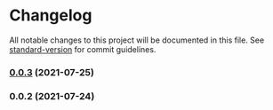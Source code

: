 # Changelog

All notable changes to this project will be documented in this file. See [standard-version](https://github.com/conventional-changelog/standard-version) for commit guidelines.

### [0.0.3](https://github.com/gabrielmelo/html-starter/compare/v0.0.2...v0.0.3) (2021-07-25)

### 0.0.2 (2021-07-24)
